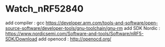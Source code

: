 # Watch_nRF52840
add compiler : gcc
https://developer.arm.com/tools-and-software/open-source-software/developer-tools/gnu-toolchain/gnu-rm
add SDK Nordic :
https://www.nordicsemi.com/Software-and-tools/Software/nRF5-SDK/Download
add openocd :
http://openocd.org/

